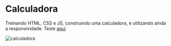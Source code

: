 # Calculadora
Treinando HTML, CSS e JS, construindo uma calculadora, e utilizando ainda a responsividade.
Teste [aqui](https://carlalopesj.github.io/calculadora/)

![calculadora](https://github.com/user-attachments/assets/50767f4b-6bcd-43fe-8b7f-f9a6ff734a88)


